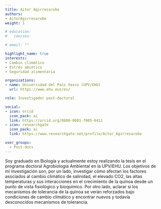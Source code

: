 ```yaml
---
title: Aitor Agirresarobe
authors:
- AitorAgirresarobe
weight: 1

# education:
#   courses:

# email: ""

highlight_name: true
interests:
- Cambio climático
- Estrés abiótico
- Seguridad alimentaria

organizations:
- name: Universidad del País Vasco (UPV/EHU)
  url: https://www.ehu.eus/es/

role: Investigador post-doctoral

social:
- icon: orcid
  icon_pack: ai
  link: https://orcid.org/0000-0001-7005-6411
- icon: researchgate
  icon_pack: ai
  link: https://www.researchgate.net/profile/Aitor_Agirresarobe

user_groups: 
  - Post-docs
---
```


Soy graduado en Biología y actualmente estoy realizando la tesis en el programa doctoral Agrobiología Ambiental en la UPV/EHU. Los objetivos de mi investigación son, por un lado, investigar cómo afectan los factores asociados al cambio climático de salinidad, el elevado CO2, las altas temperaturas y sus interacciones en el crecimiento de la quínoa desde un punto de vista fisiológico y bioquímico. Por otro lado, aclarar si los mecanismos de tolerancia de la quínoa se verán reforzados bajo condiciones de cambio climático y encontrar nuevos y todavía desconocidos mecanismos de tolerancia. 
